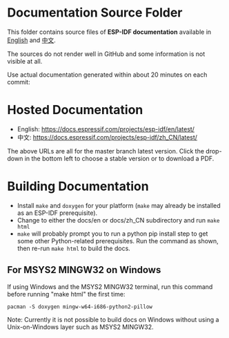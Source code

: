 # Documentation Source Folder

This folder contains source files of **ESP-IDF documentation** available in [English](https://docs.espressif.com/projects/esp-idf/en/latest/) and [中文](https://docs.espressif.com/projects/esp-idf/zh_CN/latest/).

The sources do not render well in GitHub and some information is not visible at all.

Use actual documentation generated within about 20 minutes on each commit:

# Hosted Documentation

* English: https://docs.espressif.com/projects/esp-idf/en/latest/
* 中文: https://docs.espressif.com/projects/esp-idf/zh_CN/latest/

The above URLs are all for the master branch latest version. Click the drop-down in the bottom left to choose a stable version or to download a PDF.


# Building Documentation

* Install `make` and `doxygen` for your platform (`make` may already be installed as an ESP-IDF prerequisite).
* Change to either the docs/en or docs/zh_CN subdirectory and run `make html`
* `make` will probably prompt you to run a python pip install step to get some other Python-related prerequisites. Run the command as shown, then re-run `make html` to build the docs.

## For MSYS2 MINGW32 on Windows

If using Windows and the MSYS2 MINGW32 terminal, run this command before running "make html" the first time:

```
pacman -S doxygen mingw-w64-i686-python2-pillow
```

Note: Currently it is not possible to build docs on Windows without using a Unix-on-Windows layer such as MSYS2 MINGW32.
